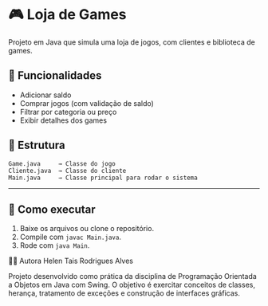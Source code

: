 # 🎮 Loja de Games

Projeto em Java que simula uma loja de jogos, com clientes e biblioteca de games.

## 🚀 Funcionalidades
- Adicionar saldo
- Comprar jogos (com validação de saldo)
- Filtrar por categoria ou preço
- Exibir detalhes dos games

## 📂 Estrutura
```
Game.java     → Classe do jogo
Cliente.java  → Classe do cliente
Main.java     → Classe principal para rodar o sistema
```
---

## 📌 Como executar
1. Baixe os arquivos ou clone o repositório.
2. Compile com `javac Main.java`.
3. Rode com `java Main`.

👩‍💻 Autora
Helen Tais Rodrigues Alves

Projeto desenvolvido como prática da disciplina de Programação Orientada a Objetos em Java com Swing. O objetivo é exercitar conceitos de classes, herança, tratamento de exceções e construção de interfaces gráficas.
